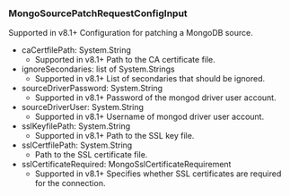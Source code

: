 ### MongoSourcePatchRequestConfigInput
Supported in v8.1+
  Configuration for patching a MongoDB source.

- caCertfilePath: System.String
  - Supported in v8.1+
      Path to the CA certificate file.
- ignoreSecondaries: list of System.Strings
  - Supported in v8.1+
      List of secondaries that should be ignored.
- sourceDriverPassword: System.String
  - Supported in v8.1+
      Password of the mongod driver user account.
- sourceDriverUser: System.String
  - Supported in v8.1+
      Username of mongod driver user account.
- sslKeyfilePath: System.String
  - Supported in v8.1+
      Path to the SSL key file.
- sslCertfilePath: System.String
  - Path to the SSL certificate file.
- sslCertificateRequired: MongoSslCertificateRequirement
  - Supported in v8.1+
      Specifies whether SSL certificates are required for the connection.
